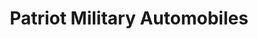 ---
title: "Patriot Military Automobiles"
url: /vilseck/patriot-military-automobiles/
shop: Autohaus
---